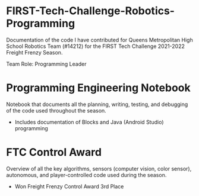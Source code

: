 # FIRST-Tech-Challenge-Robotics-Programming
Documentation of the code I have contributed for Queens Metropolitan High School Robotics Team (#14212) for the FIRST Tech Challenge 2021-2022 Freight Frenzy Season.

Team Role: Programming Leader

# Programming Engineering Notebook

Notebook that documents all the planning, writing, testing, and debugging of the code used throughout the season.

* Includes documentation of Blocks and Java (Android Studio) programming

# FTC Control Award

Overview of all the key algorithms, sensors (computer vision, color sensor), autonomous, and player-controlled code used during the season.

* Won Freight Frenzy Control Award 3rd Place

